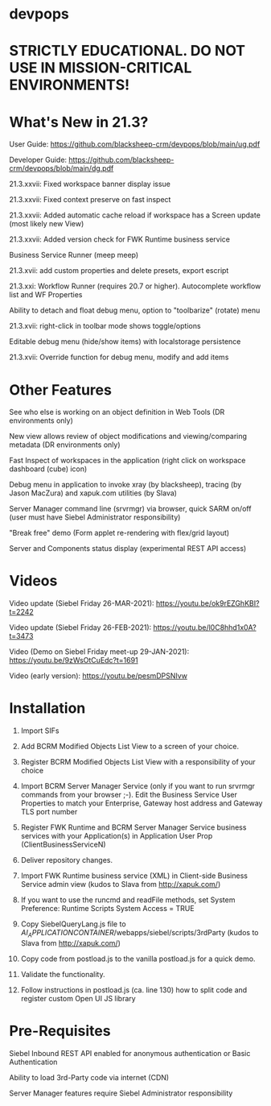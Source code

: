# devpops

# STRICTLY EDUCATIONAL. DO NOT USE IN MISSION-CRITICAL ENVIRONMENTS!

# What's New in 21.3?

User Guide: https://github.com/blacksheep-crm/devpops/blob/main/ug.pdf

Developer Guide: https://github.com/blacksheep-crm/devpops/blob/main/dg.pdf

21.3.xxvii: Fixed workspace banner display issue

21.3.xxvii: Fixed context preserve on fast inspect

21.3.xxvii: Added automatic cache reload if workspace has a Screen update (most likely new View)

21.3.xxvii: Added version check for FWK Runtime business service

Business Service Runner (meep meep)

21.3.xvii: add custom properties and delete presets, export escript

21.3.xxi: Workflow Runner (requires 20.7 or higher). Autocomplete workflow list and WF Properties

Ability to detach and float debug menu, option to "toolbarize" (rotate) menu

21.3.xvii: right-click in toolbar mode shows toggle/options

Editable debug menu (hide/show items) with localstorage persistence

21.3.xvii: Override function for debug menu, modify and add items

# Other Features

See who else is working on an object definition in Web Tools (DR environments only)

New view allows review of object modifications and viewing/comparing metadata (DR environments only)

Fast Inspect of workspaces in the application (right click on workspace dashboard (cube) icon)

Debug menu in application to invoke xray (by blacksheep), tracing (by Jason MacZura) and xapuk.com utilities (by Slava)

Server Manager command line (srvrmgr) via browser, quick SARM on/off (user must have Siebel Administrator responsibility)

"Break free" demo (Form applet re-rendering with flex/grid layout)

Server and Components status display (experimental REST API access)

# Videos

Video update (Siebel Friday 26-MAR-2021): https://youtu.be/ok9rEZGhKBI?t=2242

Video update (Siebel Friday 26-FEB-2021): https://youtu.be/l0C8hhd1x0A?t=3473

Video (Demo on Siebel Friday meet-up 29-JAN-2021): https://youtu.be/9zWsOtCuEdc?t=1691

Video (early version): https://youtu.be/pesmDPSNIvw

# Installation

1. Import SIFs

2. Add BCRM Modified Objects List View to a screen of your choice.

3. Register BCRM Modified Objects List View with a responsibility of your choice

4. Import BCRM Server Manager Service (only if you want to run srvrmgr commands from your browser ;-).
   Edit the Business Service User Properties to match your Enterprise, Gateway host address and Gateway TLS port number

5. Register FWK Runtime and BCRM Server Manager Service business services with your Application(s) in Application User Prop (ClientBusinessServiceN)

6. Deliver repository changes.

7. Import FWK Runtime business service (XML) in Client-side Business Service admin view (kudos to Slava from http://xapuk.com/)

8. If you want to use the runcmd and readFile methods, set System Preference: Runtime Scripts System Access = TRUE

9. Copy SiebelQueryLang.js file to $AI_APPLICATIONCONTAINER$/webapps/siebel/scripts/3rdParty (kudos to Slava from http://xapuk.com/)

10. Copy code from postload.js to the vanilla postload.js for a quick demo. 

11. Validate the functionality.

12. Follow instructions in postload.js (ca. line 130) how to split code and register custom Open UI JS library

# Pre-Requisites

Siebel Inbound REST API enabled for anonymous authentication or Basic Authentication

Ability to load 3rd-Party code via internet (CDN)

Server Manager features require Siebel Administrator responsibility


